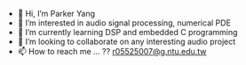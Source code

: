 - 👋 Hi, I’m Parker Yang
- 👀 I’m interested in audio signal processing, numerical PDE
- 🌱 I’m currently learning DSP and embedded C programming
- 💞️ I’m looking to collaborate on any interesting audio project
- 📫 How to reach me ... ??   r05525007@g.ntu.edu.tw

<!---
parkeryang69/parkeryang69 is a ✨ special ✨ repository because its `README.md` (this file) appears on your GitHub profile.
You can click the Preview link to take a look at your changes.
--->

